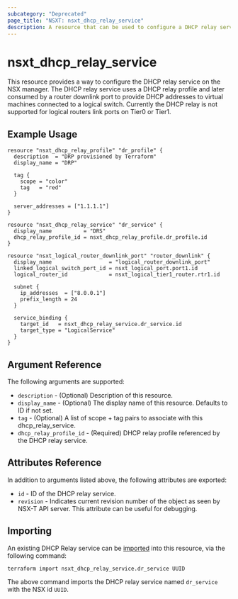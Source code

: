 ```yaml
---
subcategory: "Deprecated"
page_title: "NSXT: nsxt_dhcp_relay_service"
description: A resource that can be used to configure a DHCP relay service on NSX.
---
```


# nsxt_dhcp_relay_service

This resource provides a way to configure the DHCP relay service on the NSX manager.
The DHCP relay service uses a DHCP relay profile and later consumed by a router
downlink port to provide DHCP addresses to virtual machines connected to a logical switch.
Currently the DHCP relay is not supported for logical routers link ports on Tier0 or Tier1.

## Example Usage

```hcl
resource "nsxt_dhcp_relay_profile" "dr_profile" {
  description  = "DRP provisioned by Terraform"
  display_name = "DRP"

  tag {
    scope = "color"
    tag   = "red"
  }

  server_addresses = ["1.1.1.1"]
}

resource "nsxt_dhcp_relay_service" "dr_service" {
  display_name          = "DRS"
  dhcp_relay_profile_id = nsxt_dhcp_relay_profile.dr_profile.id
}

resource "nsxt_logical_router_downlink_port" "router_downlink" {
  display_name                  = "logical_router_downlink_port"
  linked_logical_switch_port_id = nsxt_logical_port.port1.id
  logical_router_id             = nsxt_logical_tier1_router.rtr1.id

  subnet {
    ip_addresses  = ["8.0.0.1"]
    prefix_length = 24
  }

  service_binding {
    target_id   = nsxt_dhcp_relay_service.dr_service.id
    target_type = "LogicalService"
  }
}
```

## Argument Reference

The following arguments are supported:

* `description` - (Optional) Description of this resource.
* `display_name` - (Optional) The display name of this resource. Defaults to ID if not set.
* `tag` - (Optional) A list of scope + tag pairs to associate with this dhcp_relay_service.
* `dhcp_relay_profile_id` - (Required) DHCP relay profile referenced by the DHCP relay service.

## Attributes Reference

In addition to arguments listed above, the following attributes are exported:

* `id` - ID of the DHCP relay service.
* `revision` - Indicates current revision number of the object as seen by NSX-T API server. This attribute can be useful for debugging.

## Importing

An existing DHCP Relay service can be [imported][docs-import] into this resource, via the following command:

[docs-import]: https://developer.hashicorp.com/terraform/cli/import

```shell
terraform import nsxt_dhcp_relay_service.dr_service UUID
```

The above command imports the DHCP relay service named `dr_service` with the NSX id `UUID`.

